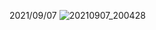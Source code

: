 2021/09/07
![20210907_200428](https://user-images.githubusercontent.com/37493475/132334639-dcf8ea1b-e29c-4343-829c-0794da26c6b1.png)
